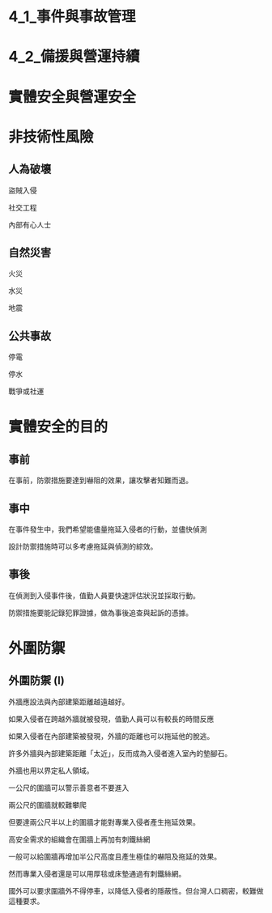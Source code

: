 # 4_1_事件與事故管理
# 4_2_備援與營運持續

# 實體安全與營運安全

# 非技術性風險

## 人為破壞

盜賊入侵

社交工程

內部有心人士

## 自然災害

火災

水災

地震

## 公共事故

停電

停水

戰爭或社運

# 實體安全的目的

## 事前

在事前，防禦措施要達到嚇阻的效果，讓攻擊者知難而退。

## 事中

在事件發生中，我們希望能儘量拖延入侵者的行動，並儘快偵測

設計防禦措施時可以多考慮拖延與偵測的綜效。

## 事後

在偵測到入侵事件後，值勤人員要快速評估狀況並採取行動。

防禦措施要能記錄犯罪證據，做為事後追查與起訴的憑據。

# 外圍防禦

## 外圍防禦 (I)

外牆應設法與內部建築距離越遠越好。

如果入侵者在跨越外牆就被發現，值勤人員可以有較長的時間反應

如果入侵者在內部建築被發現，外牆的距離也可以拖延他的脫逃。

許多外牆與內部建築距離「太近」，反而成為入侵者進入室內的墊腳石。

外牆也用以界定私人領域。

一公尺的圍牆可以警示善意者不要進入

兩公尺的圍牆就較難攀爬

但要達兩公尺半以上的圍牆才能對專業入侵者產生拖延效果。

高安全需求的組織會在圍牆上再加有刺鐵絲網

一般可以給圍牆再增加半公尺高度且產生極佳的嚇阻及拖延的效果。

然而專業入侵者還是可以用厚毯或床墊通過有刺鐵絲網。

國外可以要求圍牆外不得停車，以降低入侵者的隱蔽性。但台灣人口稠密，較難做這種要求。












